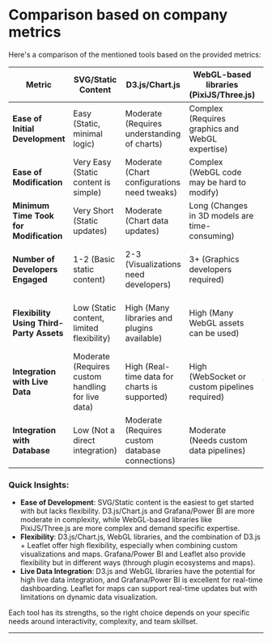 # Comparison based on company metrics

Here's a comparison of the mentioned tools based on the provided metrics:

| **Metric**                                   | **SVG/Static Content**                              | **D3.js/Chart.js**                          | **WebGL-based libraries (PixiJS/Three.js)**     | **Grafana/Power BI**                          | **Leaflet for Maps**                          | **D3.js + Leaflet for Maps**                   |
|----------------------------------------------|-----------------------------------------------------|--------------------------------------------|------------------------------------------------|------------------------------------------------|------------------------------------------------|------------------------------------------------|
| **Ease of Initial Development**              | Easy (Static, minimal logic)                        | Moderate (Requires understanding of charts) | Complex (Requires graphics and WebGL expertise)| Moderate (Requires integration setup)          | Easy (Basic mapping setup)                    | Moderate (Requires combining libraries)       |
| **Ease of Modification**                     | Very Easy (Static content is simple)                | Moderate (Chart configurations need tweaks) | Complex (WebGL code may be hard to modify)     | Easy (Data sources integration can be abstracted) | Easy (Can extend with plugins)                | Moderate (Handling both D3 and Leaflet)       |
| **Minimum Time Took for Modification**       | Very Short (Static updates)                         | Moderate (Chart data updates)              | Long (Changes in 3D models are time-consuming) | Short (Data integration done through dashboards) | Short (Adding layers and markers)             | Moderate (Modifications in both D3 and Leaflet) |
| **Number of Developers Engaged**             | 1-2 (Basic static content)                         | 2-3 (Visualizations need developers)       | 3+ (Graphics developers required)             | 1-2 (Dashboard experts and data engineers)     | 1-2 (For map configuration)                  | 2-3 (Both map and data visualization experts)  |
| **Flexibility Using Third-Party Assets**     | Low (Static content, limited flexibility)           | High (Many libraries and plugins available) | High (Many WebGL assets can be used)           | High (Plugins and integrations available)      | High (Multiple plugins for mapping)           | High (Combines data and maps with flexibility)  |
| **Integration with Live Data**               | Moderate (Requires custom handling for live data)   | High (Real-time data for charts is supported)| High (WebSocket or custom pipelines required)  | High (Real-time data support)                  | Moderate (Maps can update with real-time data) | High (Dynamic maps with real-time updates)    |
| **Integration with Database**                | Low (Not a direct integration)                     | Moderate (Requires custom database connections)| Moderate (Needs custom data pipelines)        | High (Can pull directly from databases)        | Moderate (Geospatial data integration)        | High (D3 can handle live data + map integration) |

### Quick Insights:
- **Ease of Development**: SVG/Static content is the easiest to get started with but lacks flexibility. D3.js/Chart.js and Grafana/Power BI are more moderate in complexity, while WebGL-based libraries like PixiJS/Three.js are more complex and demand specific expertise.
- **Flexibility**: D3.js/Chart.js, WebGL libraries, and the combination of D3.js + Leaflet offer high flexibility, especially when combining custom visualizations and maps. Grafana/Power BI and Leaflet also provide flexibility but in different ways (through plugin ecosystems and maps).
- **Live Data Integration**: D3.js and WebGL libraries have the potential for high live data integration, and Grafana/Power BI is excellent for real-time dashboarding. Leaflet for maps can support real-time updates but with limitations on dynamic data visualization.

Each tool has its strengths, so the right choice depends on your specific needs around interactivity, complexity, and team skillset.

---